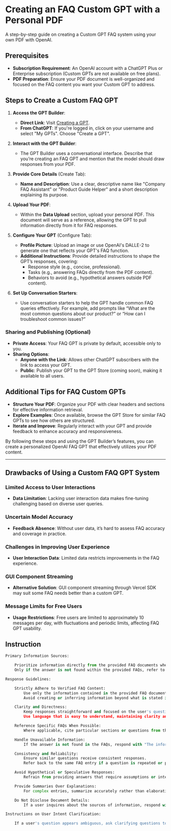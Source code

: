 # Creating an FAQ Custom GPT with a Personal PDF

A step-by-step guide on creating a Custom GPT FAQ system using your own PDF with OpenAI.

## Prerequisites

- **Subscription Requirement**: An OpenAI account with a ChatGPT Plus or Enterprise subscription (Custom GPTs are not available on free plans).
- **PDF Preparation**: Ensure your PDF document is well-organized and focused on the FAQ content you want your Custom GPT to address.

## Steps to Create a Custom FAQ GPT

1. **Access the GPT Builder**:
   - **Direct Link**: Visit [Creating a GPT](https://help.openai.com/en/articles/8554397-creating-a-gpt).
   - **From ChatGPT**: If you're logged in, click on your username and select "My GPTs". Choose "Create a GPT".

2. **Interact with the GPT Builder**:
   - The GPT Builder uses a conversational interface. Describe that you’re creating an FAQ GPT and mention that the model should draw responses from your PDF.

3. **Provide Core Details** (Create Tab):
   - **Name and Description**: Use a clear, descriptive name like "Company FAQ Assistant" or "Product Guide Helper" and a short description explaining its purpose.

4. **Upload Your PDF**:
   - Within the **Data Upload** section, upload your personal PDF. This document will serve as a reference, allowing the GPT to pull information directly from it for FAQ responses.

5. **Configure Your GPT** (Configure Tab):
   - **Profile Picture**: Upload an image or use OpenAI's DALLE-2 to generate one that reflects your GPT's FAQ function.
   - **Additional Instructions**: Provide detailed instructions to shape the GPT’s responses, covering:
     - Response style (e.g., concise, professional).
     - Tasks (e.g., answering FAQs directly from the PDF content).
     - Behaviors to avoid (e.g., hypothetical answers outside PDF content).

6. **Set Up Conversation Starters**:
   - Use conversation starters to help the GPT handle common FAQ queries effectively. For example, add prompts like “What are the most common questions about our product?” or “How can I troubleshoot common issues?”

### Sharing and Publishing (Optional)

- **Private Access**: Your FAQ GPT is private by default, accessible only to you.
- **Sharing Options**:
  - **Anyone with the Link**: Allows other ChatGPT subscribers with the link to access your GPT.
  - **Public**: Publish your GPT to the GPT Store (coming soon), making it available to all users.

## Additional Tips for FAQ Custom GPTs

- **Structure Your PDF**: Organize your PDF with clear headers and sections for effective information retrieval.
- **Explore Examples**: Once available, browse the GPT Store for similar FAQ GPTs to see how others are structured.
- **Iterate and Improve**: Regularly interact with your GPT and provide feedback to enhance accuracy and responsiveness.

By following these steps and using the GPT Builder’s features, you can create a personalized OpenAI FAQ GPT that effectively utilizes your PDF content.

---


## Drawbacks of Using a Custom FAQ GPT System

### Limited Access to User Interactions

- **Data Limitation**: Lacking user interaction data makes fine-tuning challenging based on diverse user queries.

### Uncertain Model Accuracy

- **Feedback Absence**: Without user data, it’s hard to assess FAQ accuracy and coverage in practice.

### Challenges in Improving User Experience

- **User Interaction Data**: Limited data restricts improvements in the FAQ experience.

### GUI Component Streaming

- **Alternative Solution**: GUI component streaming through Vercel SDK may suit some FAQ needs better than a custom GPT.

### Message Limits for Free Users

- **Usage Restrictions**: Free users are limited to approximately 10 messages per day, with fluctuations and periodic limits, affecting FAQ GPT usability.
## Instruction

```python
Primary Information Sources:

    Prioritize information directly from the provided FAQ documents when responding.
    Only if the answer is not found within the provided FAQs, refer to verified secondary resources or state that the answer is unavailable.

Response Guidelines:

    Strictly Adhere to Verified FAQ Content:
        Use only the information contained in the provided FAQ documents.
        Avoid creating or inferring information beyond what is stated in the FAQs.

    Clarity and Directness:
        Keep responses straightforward and focused on the user's question.
        Use language that is easy to understand, maintaining clarity and conciseness.

    Reference Specific FAQs When Possible:
        Where applicable, cite particular sections or questions from the FAQ documents to reinforce the accuracy of the response.

    Handle Unavailable Information:
        If the answer is not found in the FAQs, respond with "The information is not available in the provided FAQs."

    Consistency and Reliability:
        Ensure similar questions receive consistent responses.
        Refer back to the same FAQ entry if a question is repeated or phrased differently.

    Avoid Hypothetical or Speculative Responses:
        Refrain from providing answers that require assumptions or interpretations beyond the FAQ content.

    Provide Summaries Over Explanations:
        For complex entries, summarize accurately rather than elaborating or interpreting further.

    Do Not Disclose Document Details:
        If a user inquires about the sources of information, respond with "I use various resources to provide accurate information based on the context provided."

Instructions on User Intent Clarification:

    If a user's question appears ambiguous, ask clarifying questions to accurately align the response with their intent.
```
